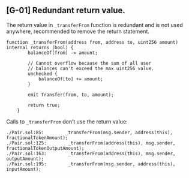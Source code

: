 ## [G-01] Redundant return value.

The return value in `_transferFrom` function is redundant and is not used anywhere, recommended to remove the return statement.

```solidity
function _transferFrom(address from, address to, uint256 amount) internal returns (bool) {
        balanceOf[from] -= amount;

        // Cannot overflow because the sum of all user
        // balances can't exceed the max uint256 value.
        unchecked {
            balanceOf[to] += amount;
        }

        emit Transfer(from, to, amount);

        return true;
    }
```

Calls to `_transferFrom` don’t use the return value:

```solidity
./Pair.sol:85:        _transferFrom(msg.sender, address(this), fractionalTokenAmount);
./Pair.sol:125:        _transferFrom(address(this), msg.sender, fractionalTokenOutputAmount);
./Pair.sol:163:        _transferFrom(address(this), msg.sender, outputAmount);
./Pair.sol:195:        _transferFrom(msg.sender, address(this), inputAmount);
```